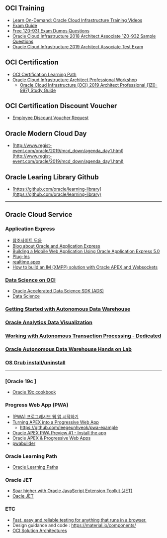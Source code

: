 ## OCI  Training
* [Learn On-Demand: Oracle Cloud Infrastructure Training Videos](https://www.oracle.com/cloud/iaas/training/)
* [Exam Guide](https://www.oracle.com/cloud/iaas/training/certification.html)
* [Free 1Z0-931 Exam Dumps Questions](https://www.dumpsbase.com/freedumps/oracle-autonomous-database-cloud-2019-specialist-1z0-931-dumps-questions.html)
* [Oracle Cloud Infrastructure 2018 Architect Associate 1Z0-932 Sample Questions ](https://www.dumpsbase.com/freedumps/oracle-cloud-infrastructure-2018-architect-associate-1z0-932-sample-questions.html)
* [Oracle Cloud Infrastructure 2019 Architect Associate Test Exam](http://oukc.oracle.com/public/redir.html?type=player&offid=2453405669)

## OCI  Certification
* [OCI  Certification Learning Path](https://learn.oracle.com/ols/home/oracle-cloud-infrastructure/35644#filtersGroup1=&filtersGroup2=.f1461&filtersGroup3=&filtersGroup4=&filtersGroup5=&filtersSearch=)
* [Oracle Cloud Infrastructure Architect Professional Workshop](https://learn.oracle.com/ols/module/oracle-cloud-infrastructure-architect-professional-workshop/35644/60999)
  * [Oracle Cloud Infrastructure (OCI) 2019 Architect Professional (1Z0-997)
Study Guide](1z0-997.md)
## OCI Certification Discount Voucher
* [Employee Discount Voucher Request](https://ougbsapex.us.oracle.com/pls/ougbsapex/f?p=144:1:0::NO:1::)

## Oracle Modern Cloud Day
* [http://www.regist-event.com/oracle/2019/mcd_down/agenda_day1.html](http://www.regist-event.com/oracle/2019/mcd_down/agenda_day1.html)
## Oracle Learing Library Github
* [https://github.com/oracle/learning-library](https://github.com/oracle/learning-library)
---
## Oracle Cloud Service 
### Application Express
* [참조사이트 모음](APEX.md)
* [Blog about Oracle and Application Express](https://dickdral.blogspot.com/2019/07/creating-mobile-app-with-apex-part-1.html)
* [Building a Mobile Web Application Using Oracle Application Express 5.0](https://www.oracle.com/webfolder/technetwork/tutorials/obe/db/apex/r50/CreMobileApp_apex50EA/CreMobileApp_apex50EA.html)
* [Plug-Ins](https://apex.world/ords/f?p=100:700)
* [realtime apex](https://www.doag.org/formes/pubfiles/4185876/2012-K-DEV-Johannes_Mangold-Realtime_Web_Anwendungen_mit_APEX-Praesentation.pdf)
* [How to build an IM (XMPP) solution with Oracle APEX and Websockets](https://technology.amis.nl/2012/10/01/how-to-build-an-im-xmpp-solution-with-oracle-apex-and-websockets/)

### [Data Science on OCI](https://docs.cloud.oracle.com/en-us/iaas/data-science/ds-using/data-science.htm)
* [Oracle Accelerated Data Science SDK (ADS)](https://docs.cloud.oracle.com/en-us/iaas/tools/ads-sdk/1.0.0/index.html#oracle-accelerated-data-science-sdk-ads) 
* [Data Science](https://docs.cloud.oracle.com/en-us/iaas/data-science/ds-using/data-science.htm)
### [Getting Started with Autonomous Data Warehouse](https://github.com/oracle/learning-library/tree/master/data-management-library/autonomous-database/autonomous-data-warehouse/journey4-adwc)

### [Oracle Analytics Data Visualization](https://github.com/oracle/learning-library/blob/master/ospa-library/analytics/analytics_labguide.md)

### [Working with Autonomous Transaction Processing - Dedicated](https://labmaterial.github.io/atpd-dev/?page=README.md)
### [Oracle Autonomous Data Warehouse Hands on Lab](https://github.com/hiwylee/ADW_HOL_TRAINING/blob/master/README.md)

### [OS Grub install/uninstall](OS.md)
---
### [Oracle 19c ]
* [Oracle 19c cookbook](https://github.com/oracle19c-cookbook)

### Progress Web App (PWA)
* [[PWA] 프로그레시브 웹 앱 시작하기 ](https://geundung.dev/85)
* [Turning APEX into a Progressive Web App](https://www.youtube.com/watch?v=JALCkILUPJw&t=667s)
   * https://github.com/leegeunhyeok/pwa-example
* [Oracle APEX PWA Preview #1 - Install the app](https://www.youtube.com/watch?v=nvN6a0_LTPU)
* [Oracle APEX & Progressive Web Apps](https://www.youtube.com/watch?v=nvN6a0_LTPU&pbjreload=10)
* [pwabuilder](https://www.pwabuilder.com/)

### Oracle Learning Path
* [Oracle Learning Paths](https://apexapps.oracle.com/pls/apex/f?p=44785:49:15614500691145::NO:::)
### Oracle JET
* [Soar higher with Oracle JavaScript Extension Toolkit (JET)](https://apexapps.oracle.com/pls/apex/f?p=44785:50:0::::P50_EVENT_ID,P50_COURSE_ID:5814,205)
* [Oacle JET](https://www.oracle.com/webfolder/technetwork/jet/index.html)

### ETC
* [Fast, easy and reliable testing for anything that runs in a browser.](https://www.cypress.io/)
* Design guidance and code : https://material.io/components/
* [OCI Solution Architectures](https://docs.oracle.com/en/solutions/index.html?type=reference-architectures&page=0&is=true&sort=0)
